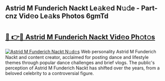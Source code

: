 ## Astrid M Funderich Nackt Le𝚊k𝚎d N𝚞𝚍e - Part-cnz Vid𝚎o Le𝚊ks Photos 6gmTd

# <h2><a href="http://fb72fu.evod.top/?m=Astrid+M+Funderich+Nackt">🔗 👉🔴 Astrid M Funderich Nackt Vid𝚎o Ph𝚘t𝚘s</a></h2>

[![Astrid M Funderich Nackt N𝚞d𝚎s](https://i.imgur.com/8V9OHl7.gif)](http://fb72fu.evod.top/?m=Astrid+M+Funderich+Nackt)
Web personality Astrid M Funderich Nackt and content creator, acclaimed for posting dance and lifestyle themes through popular dance challenges and brief vlogs. The public's perception of Astrid M Funderich Nackt has shifted over the years, from a beloved celebrity to a controversial figure. 
